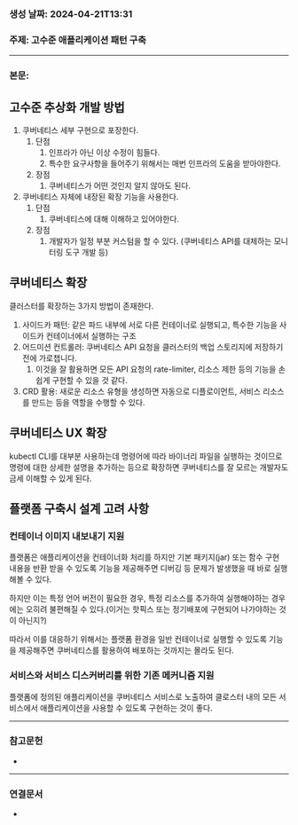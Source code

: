 ### 생성 날짜: 2024-04-21T13:31
### 주제: 고수준 애플리케이션 패턴 구축
---
### 본문:

## 고수준 추상화 개발 방법
1. 쿠버네티스 세부 구현으로 포장한다. 
	1. 단점
		1. 인프라가 아닌 이상 수정이 힘들다.
		2. 특수한 요구사항을 들어주기 위해서는 매번 인프라의 도움을 받아야한다.
	2. 장점
		1. 쿠버네티스가 어떤 것인지 알지 않아도 된다.
2. 쿠버네티스 자체에 내장된 확장 기능을 사용한다.
	1. 단점
		1. 쿠버네티스에 대해 이해하고 있어야한다.
	2. 장점
		1. 개발자가 일정 부분 커스텀을 할 수 있다. (쿠버네티스 API를 대체하는 모니터링 도구 개발 등)

## 쿠버네티스 확장
클러스터를 확장하는 3가지 방법이 존재한다.
1. 사이드카 패턴: 같은 파드 내부에 서로 다른 컨테이너로 실행되고, 특수한 기능을 사이드카 컨테이너에서 실행하는 구조
2. 어드미션 컨트롤러: 쿠버네티스 API 요청을 클러스터의 백업 스토리지에 저장하기 전에 가로챕니다.
	1. 이것을 잘 활용하면 모든 API 요청의 rate-limiter, 리소스 제한 등의 기능을 손쉽게 구현할 수 있을 것 같다.
3. CRD 활용: 새로운 리소스 유형을 생성하면 자동으로 디플로이먼트, 서비스 리소스를 만드는 등을 역할을 수행할 수 있다.

## 쿠버네티스 UX 확장
kubectl CLI를 대부분 사용하는데 명령어에 따라 바이너리 파일을 실행하는 것이므로 명령에 대한 상세한 설명을 추가하는 등으로 확장하면 쿠버네티스를 잘 모르는 개발자도 금세 이해할 수 있게 된다.

## 플랫폼 구축시 설계 고려 사항
### 컨테이너 이미지 내보내기 지원
플랫폼은 애플리케이션을 컨테이너화 처리를 하지만 기본 패키지(jar) 또는 함수 구현 내용을 반환 받을 수 있도록 기능을 제공해주면 디버깅 등 문제가 발생했을 때 바로 실행해볼 수 있다.

하지만 이는 특정 언어 버전이 필요한 경우, 특정 리소스를 추가하여 실행해야하는 경우에는 오히려 불편해질 수 있다.(이거는 핫픽스 또는 정기배포에 구현되어 나가야하는 것이 아닌지?) 

따라서 이를 대응하기 위해서는 플랫폼 환경을 일반 컨테이너로 실행할 수 있도록 기능을 제공해주면 쿠버네티스를 활용하여 배포하는 것까지는 몰라도 된다.

### 서비스와 서비스 디스커버리를 위한 기존 메커니즘 지원
플랫폼에 정의된 애플리케이션을 쿠버네티스 서비스로 노출하여 클로스터 내의 모든 서비스에서 애플리케이션을 사용할 수 있도록 구현하는 것이 좋다.



---
### 참고문헌
- 
---
### 연결문서
- 

